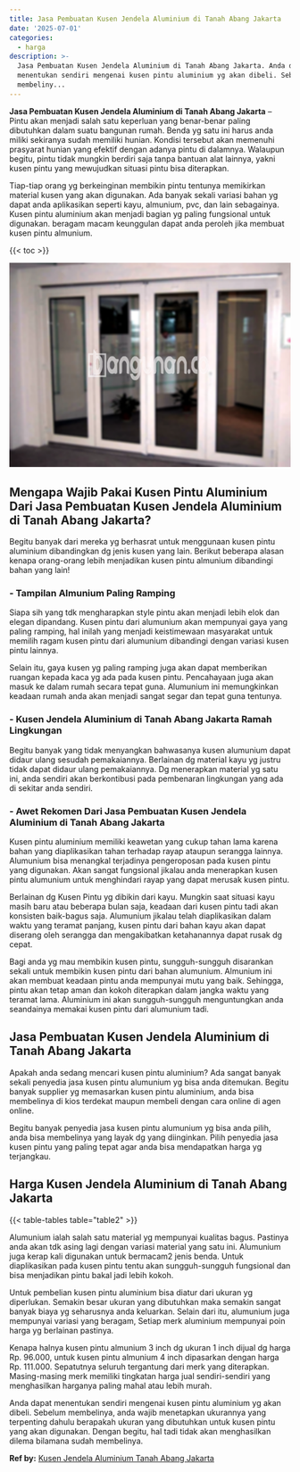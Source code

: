 ```yaml
---
title: Jasa Pembuatan Kusen Jendela Aluminium di Tanah Abang Jakarta
date: '2025-07-01'
categories:
  - harga
description: >-
  Jasa Pembuatan Kusen Jendela Aluminium di Tanah Abang Jakarta. Anda dapat
  menentukan sendiri mengenai kusen pintu aluminium yg akan dibeli. Sebelum
  membeliny...
---
```


**Jasa Pembuatan Kusen Jendela Aluminium di Tanah Abang Jakarta** – Pintu akan menjadi salah satu keperluan yang benar-benar paling dibutuhkan dalam suatu bangunan rumah. Benda yg satu ini harus anda miliki sekiranya sudah memiliki hunian. Kondisi tersebut akan memenuhi prasyarat hunian yang efektif dengan adanya pintu di dalamnya. Walaupun begitu, pintu tidak mungkin berdiri saja tanpa bantuan alat lainnya, yakni kusen pintu yang mewujudkan situasi pintu bisa diterapkan.

Tiap-tiap orang yg berkeinginan membikin pintu tentunya memikirkan material kusen yang akan digunakan. Ada banyak sekali variasi bahan yg dapat anda aplikasikan seperti kayu, almunium, pvc, dan lain sebagainya. Kusen pintu aluminium akan menjadi bagian yg paling fungsional untuk digunakan. beragam macam keunggulan dapat anda peroleh jika membuat kusen pintu almunium.

{{< toc >}}

![Jasa Pembuatan Kusen Jendela Aluminium di Tanah Abang Jakarta](/images/harga-kusen-jendela-alumunium-20.png)

## Mengapa Wajib Pakai Kusen Pintu Aluminium Dari Jasa Pembuatan Kusen Jendela Aluminium di Tanah Abang Jakarta?

Begitu banyak dari mereka yg berhasrat untuk menggunaan kusen pintu aluminium dibandingkan dg jenis kusen yang lain. Berikut beberapa alasan kenapa orang-orang lebih menjadikan kusen pintu almunium dibandingi bahan yang lain!

### \- Tampilan Almunium Paling Ramping

Siapa sih yang tdk mengharapkan style pintu akan menjadi lebih elok dan elegan dipandang. Kusen pintu dari alumunium akan mempunyai gaya yang paling ramping, hal inilah yang menjadi keistimewaan masyarakat untuk memilih ragam kusen pintu dari alumunium dibandingi dengan variasi kusen pintu lainnya.

Selain itu, gaya kusen yg paling ramping juga akan dapat memberikan ruangan kepada kaca yg ada pada kusen pintu. Pencahayaan juga akan masuk ke dalam rumah secara tepat guna. Alumunium ini memungkinkan keadaan rumah anda akan menjadi sangat segar dan tepat guna tentunya.

### \- Kusen Jendela Aluminium di Tanah Abang Jakarta Ramah Lingkungan

Begitu banyak yang tidak menyangkan bahwasanya kusen alumunium dapat didaur ulang sesudah pemakaiannya. Berlainan dg material kayu yg justru tidak dapat didaur ulang pemakaiannya. Dg menerapkan material yg satu ini, anda sendiri akan berkontibusi pada pembenaran lingkungan yang ada di sekitar anda sendiri.

### \- Awet Rekomen Dari Jasa Pembuatan Kusen Jendela Aluminium di Tanah Abang Jakarta

Kusen pintu aluminium memiliki keawetan yang cukup tahan lama karena bahan yang diaplikasikan tahan terhadap rayap ataupun serangga lainnya. Alumunium bisa menangkal terjadinya pengeroposan pada kusen pintu yang digunakan. Akan sangat fungsional jikalau anda menerapkan kusen pintu alumunium untuk menghindari rayap yang dapat merusak kusen pintu.

Berlainan dg Kusen Pintu yg dibikin dari kayu. Mungkin saat situasi kayu masih baru atau beberapa bulan saja, keadaan dari kusen pintu tadi akan konsisten baik-bagus saja. Alumunium jikalau telah diaplikasikan dalam waktu yang teramat panjang, kusen pintu dari bahan kayu akan dapat diserang oleh serangga dan mengakibatkan ketahanannya dapat rusak dg cepat.

Bagi anda yg mau membikin kusen pintu, sungguh-sungguh disarankan sekali untuk membikin kusen pintu dari bahan alumunium. Almunium ini akan membuat keadaan pintu anda mempunyai mutu yang baik. Sehingga, pintu akan tetap aman dan kokoh diterapkan dalam jangka waktu yang teramat lama. Aluminium ini akan sungguh-sungguh menguntungkan anda seandainya memakai kusen pintu dari alumunium tadi.

## Jasa Pembuatan Kusen Jendela Aluminium di Tanah Abang Jakarta

Apakah anda sedang mencari kusen pintu aluminium? Ada sangat banyak sekali penyedia jasa kusen pintu alumunium yg bisa anda ditemukan. Begitu banyak supplier yg memasarkan kusen pintu aluminium, anda bisa membelinya di kios terdekat maupun membeli dengan cara online di agen online.

Begitu banyak penyedia jasa kusen pintu alumunium yg bisa anda pilih, anda bisa membelinya yang layak dg yang diinginkan. Pilih penyedia jasa kusen pintu yang paling tepat agar anda bisa mendapatkan harga yg terjangkau.

## Harga Kusen Jendela Aluminium di Tanah Abang Jakarta

{{< table-tables table="table2" >}}

Alumunium ialah salah satu material yg mempunyai kualitas bagus. Pastinya anda akan tdk asing lagi dengan variasi material yang satu ini. Alumunium juga kerap kali digunakan untuk bermacam2 jenis benda. Untuk diaplikasikan pada kusen pintu tentu akan sungguh-sungguh fungsional dan bisa menjadikan pintu bakal jadi lebih kokoh.

Untuk pembelian kusen pintu aluminium bisa diatur dari ukuran yg diperlukan. Semakin besar ukuran yang dibutuhkan maka semakin sangat banyak biaya yg seharusnya anda keluarkan. Selain dari itu, alumunium juga mempunyai variasi yang beragam, Setiap merk aluminium mempunyai poin harga yg berlainan pastinya.

Kenapa halnya kusen pintu almunium 3 inch dg ukuran 1 inch dijual dg harga Rp. 96.000, untuk kusen pintu almunium 4 inch dipasarkan dengan harga Rp. 111.000. Sepatutnya seluruh tergantung dari merk yang diterapkan. Masing-masing merk memiliki tingkatan harga jual sendiri-sendiri yang menghasilkan harganya paling mahal atau lebih murah.

Anda dapat menentukan sendiri mengenai kusen pintu aluminium yg akan dibeli. Sebelum membelinya, anda wajib menetapkan ukurannya yang terpenting dahulu berapakah ukuran yang dibutuhkan untuk kusen pintu yang akan digunakan. Dengan begitu, hal tadi tidak akan menghasilkan dilema bilamana sudah membelinya.

**Ref by:** [Kusen Jendela Aluminium Tanah Abang Jakarta](https://id.wikipedia.org/wiki/Kusen)
